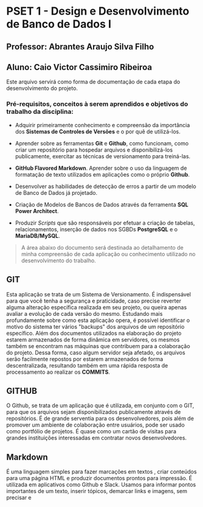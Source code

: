 # **PSET 1 - Design e Desenvolvimento de Banco de Dados I**

## **Professor: Abrantes Araujo Silva Filho**

## **Aluno: Caio Victor Cassimiro Ribeiro**a

Este arquivo servirá como forma de documentação de cada etapa do desenvolvimento do projeto.

### Pré-requisitos, conceitos à serem aprendidos e objetivos do trabalho da disciplina:

* Adquirir primeiramente conhecimento e compreensão da importância dos **Sistemas de Controles de Versões** e o por quê de utilizá-los.

* Aprender sobre as ferramentas **Git** e **Github**, como funcionam, como criar um repositório para hospedar arquivos e disponibilizá-los publicamente, exercitar as técnicas de versionamento para treiná-las.

* **GitHub Flavored Markdown**. Aprender sobre o uso da linguagem de formatação de texto utilizados em aplicações como o próprio **Github**.

* Desenvolver as habilidades de detecção de erros a partir de um modelo de Banco de Dados já projetado.

* Criação de Modelos de Bancos de Dados através da ferramenta **SQL Power Architect**.

* Produzir *Scripts* que são responsáveis por efetuar a criação de tabelas, relacionamentos, inserção de dados nos SGBDs **PostgreSQL** e o **MariaDB/MySQL**.


>A área abaixo do documento será destinada ao detalhamento de minha compreensão de cada aplicação ou conhecimento utilizado no desenvolvimento do trabalho.


## GIT

Esta aplicação se trata de um Sistema de Versionamento. É indispensável para que você tenha a segurança e praticidade, caso precise reverter alguma alteração específica realizada em seu projeto, ou queira apenas avaliar a evolução de cada versão do mesmo. Estudando mais profundamente sobre como esta aplicação opera, é possível identificar o motivo do sistema ter vários "backups" dos arquivos de um repositório específico. Além dos documentos utilizados na elaboração do projeto estarem armazenados de forma dinâmica em servidores, os mesmos também se encontram nas máquinas que contribuem para a colaboração do projeto. Dessa forma, caso algum servidor seja afetado, os arquivos serão facilmente repostos por estarem armazenados de forma descentralizada, resultando também em uma rápida resposta de processamento ao realizar os **COMMITS**.

## GITHUB

O Github, se trata de um aplicação que é utilizada, em conjunto com o GIT, para que os arquivos sejam disponibilizados publicamente através de repositórios. É de grande serventia para os desenvolvedores, pois além de promover um ambiente de colaboração entre usuários, pode ser usado como portfólio de projetos. É quase como um cartão de visitas para grandes instituições interessadas em contratar novos desenvolvedores.

## Markdown

É uma linguagem simples para fazer marcações em textos , criar conteúdos para uma página HTML e produzir documentos prontos para impressão. É utilizada em aplicativos como Github e Slack. Usamos para informar pontos importantes de um texto, inserir tópicos, demarcar links e imagens, sem precisar e
